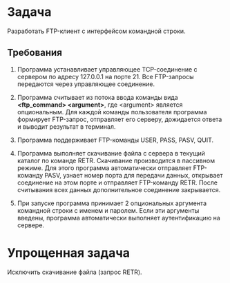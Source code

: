 
# Задача

Разработать FTP-клиент с интерфейсом командной строки.

## Требования

1. Программа устанавливает управляющее TCP-соединение с сервером по адресу
   127.0.0.1 на порте 21. Все FTP-запросы передаются через управляющее
   соединение.

2. Программа считывает из потока ввода команды вида **\<ftp_command\>
   \<argument\>**, где \<argument\> является опциональным. Для каждой команды
   пользователя программа формирует FTP-запрос, отправляет его серверу,
   дожидается ответа и выводит результат в терминал.

3. Программа поддерживает FTP-команды USER, PASS, PASV, QUIT.

4. Программа выполняет скачивание файла с сервера в текущий каталог по команде
   RETR. Скачивание производится в пассивном режиме. Для этого программа
   автоматически отправляет FTP-команду PASV, узнает номер порта для передачи
   данных, открывает соединение на этом порте и отправляет FTP-команду RETR.
   После считывания всех данных дополнительное соединение закрывается.

5. При запуске программа принимает 2 опциональных аргумента командной строки с
   именем и паролем. Если эти аргументы введены, программа автоматически
   выполняет аутентификацию на сервере.

# Упрощенная задача

Исключить скачивание файла (запрос RETR).
